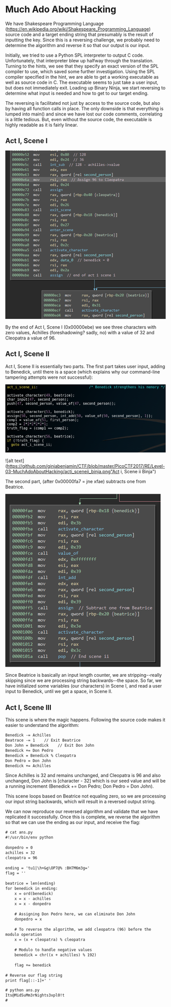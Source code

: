 # Much Ado About Hacking

We have Shakespeare Programming Language (https://en.wikipedia.org/wiki/Shakespeare_Programming_Language) source code and a target ending string that presumably is the result of inputting the key. Since this is a reversing challenge, we probably need to determine the algorithm and reverse it so that our output is our input.

Initially, we tried to use a Python SPL interpreter to output C code. Unfortunately, that interpreter blew up halfway through the translation. Turning to the hints, we see that they specify an exact version of the SPL compiler to use, which saved some further investigation. Using the SPL compiler specified in the hint, we are able to get a working executable as well as source code in C.  The executable seems to just take a user input, but does not immediately exit. Loading up Binary Ninja, we start reversing to determine what input is needed and how to get to our target ending. 

The reversing is facilitated not just by access to the source code, but also by having all function calls in place. The only downside is that everything is lumped into main() and since we have lost our code comments, correlating is a little tedious. But, even without the source code, the executable is highly readable as it is fairly linear.

## Act I, Scene I

![alt text](https://github.com/ginjabenjamin/CTF/blob/master/PicoCTF2017/RE/Level-03-MuchAdoAboutHacking/acti_scenei.png "Act i, Scene i")

By the end of Act I, Scene I (0x00000ebe) we see three characters with zero values, Achilles (foreshadowing? sadly, no) with a value of 32 and Cleopatra a value of 96.


## Act I, Scene II

Act I, Scene II is essentially two parts. The first part takes user input, adding to Benedick, until there is a space (which explains why our command-line tampering attempts were not successful):

![alt text](https://github.com/ginjabenjamin/CTF/blob/master/PicoCTF2017/RE/Level-03-MuchAdoAboutHacking/acti_sceneii.png "Act i, Scene ii")

![alt text](https://github.com/ginjabenjamin/CTF/blob/master/PicoCTF2017/RE/Level-03-MuchAdoAboutHacking/acti_sceneii_binja.png"Act i, Scene ii Binja")


The second part, (after 0x00000fa7 = jne xfae) subtracts one from Beatrice. 

![alt text](https://github.com/ginjabenjamin/CTF/blob/master/PicoCTF2017/RE/Level-03-MuchAdoAboutHacking/acti_sceneiib.png "Act i, Scene ii, Part 2")

Since Beatrice is basically an input length counter, we are stripping--really skipping since we are processing string backwards--the space. So far, we have initialized some variables (our characters) in Scene I, and read a user input to Benedick, until we get a space, in Scene II.

## Act I, Scene III

This scene is where the magic happens. Following the source code makes it easier to understand the algorithm:

	Benedick -= Achilles 
	Beatrace -= 1    // Exit Beatrice
	Don John = Benedick    // Exit Don John
	Benedick += Don Pedro
	Benedick = Benedick % Cleopatra
	Don Pedro = Don John
	Benedick += Achilles

Since Achilles is 32 and remains unchanged, and Cleopatra is 96 and also unchanged, Don John is [character - 32] which is our seed value and will be a running increment (Benedick += Don Pedro; Don Pedro = Don John).

This scene loops based on Beatrice not equaling zero, so we are processing our input string backwards, which will result in a reversed output string.

We can now reproduce our reversed algorithm and validate that we have replicated it successfully. Once this is complete, we reverse the algorithm so that we can use the ending as our input, and receive the flag:

```
# cat ans.py 
#!/usr/bin/env python

donpedro = 0
achilles = 32
cleopatra = 96

ending = 'tu1|\h+&g\OP7@% :BH7M6m3g='
flag = ''

beatrice = len(ending)
for benedick in ending:
    x = ord(benedick)
    x = x - achilles
    x = x - donpedro

    # Assigning Don Pedro here, we can eliminate Don John
    donpedro = x

	# To reverse the algorithm, we add cleopatra (96) before the modulo operation
    x = (x + cleopatra) % cleopatra

    # Modulo to handle negative values
    benedick = chr((x + achilles) % 192)

    flag += benedick

# Reverse our flag string
print flag[::-1]+' '
```

```
# python ans.py 
Its@MidSuMm3rNights3xpl0!t 
# 
```
